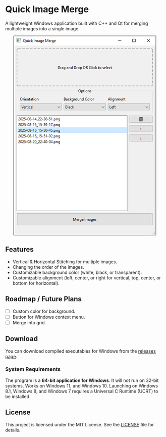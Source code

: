 # Quick Image Merge

A lightweight Windows application built with C++ and Qt for merging multiple images into a single image.

<p align="center">
    <img src="assets/screenshot1.png" alt="Quick Image Merge Screenshot">
</p>

## Features

- Vertical & Horizontal Stitching for multiple images.
- Changing the order of the images.
- Customizable background color (white, black, or transparent).
- Customizable alignment (left, center, or right for vertical, top, center, or bottom for horizontal).

## Roadmap / Future Plans

- [ ] Custom color for background.
- [ ] Button for Windows context menu.
- [ ] Merge into grid.

## Download
You can download compiled executables for Windows from the [releases page](https://github.com/leomartinezdev/quick-image-merge/releases).

### System Requirements

The program is a **64-bit application for Windows**. It will not run on 32-bit systems.
Works on Windows 11, and Windows 10. Launching on Windows 8.1, Windows 8, and Windows 7 requires a Universal C Runtime (UCRT) to be installed.

## License
This project is licensed under the MIT License. See the [LICENSE](LICENSE) file for details.